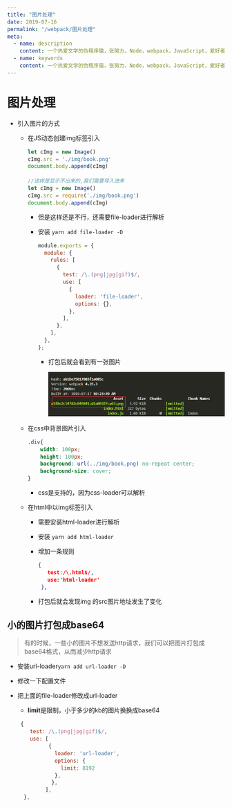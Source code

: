 ```yaml
---
title: "图片处理"
date: 2019-07-16
permalink: "/webpack/图片处理"
meta:
  - name: description
    content: 一个热爱文学的伪程序猿，张努力，Node，webpack，JavaScript，爱好者，博客
  - name: keywords
    content: 一个热爱文学的伪程序猿，张努力，Node，webpack，JavaScript，爱好者，博客
---
```


# 图片处理

- 引入图片的方式

  - 在JS动态创建img标签引入

    ```javascript
    let cImg = new Image()
    cImg.src = './img/book.png'
    document.body.append(cImg)
    
    //这样是显示不出来的,我们需要导入进来
    let cImg = new Image()
    cImg.src = require('./img/book.png')
    document.body.append(cImg)
    ```

    - 但是这样还是不行，还需要file-loader进行解析

    - 安装 `yarn add file-loader -D`

      ```javascript
      module.exports = {
        module: {
          rules: [
            {
              test: /\.(png|jpg|gif)$/,
              use: [
                {
                  loader: 'file-loader',
                  options: {},
                },
              ],
            },
          ],
        },
      };
      ```

      - 打包后就会看到有一张图片

        ![](./img/12.png)

  - 在css中背景图片引入

    ```css
    .div{
        width: 100px;
        height: 100px;
        background: url(../img/book.png) no-repeat center;
        background-size: cover;
    }
    ```

    - css是支持的，因为css-loader可以解析

  - 在html中以img标签引入

    - 需要安装html-loader进行解析

    - 安装 `yarn add html-loader`

    - 增加一条规则

      ```json
      {
         test:/\.html$/,
         use:'html-loader'
       },
      ```

    - 打包后就会发现img 的src图片地址发生了变化

## 小的图片打包成base64

> 有的时候，一些小的图片不想发送http请求，我们可以把图片打包成base64格式，从而减少http请求

- 安装url-loader`yarn add url-loader -D`

- 修改一下配置文件

- 把上面的file-loader修改成url-loader

  - **limit**是限制，小于多少的kb的图片换换成base64

  ```javascript 
   {
      test: /\.(png|jpg|gif)$/,
      use: [
            {
              loader: 'url-loader',
              options: {
                limit: 8192
              },
             },
           ],
    },
  ```

  

